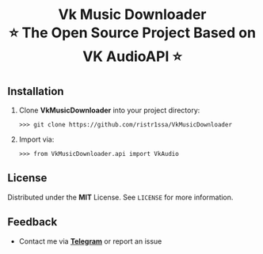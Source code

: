 <h1 align="center" style="border-bottom: none">
    <b>
        <a>Vk Music Downloader</a><br>
    </b>
    ⭐️  The Open Source Project Based on VK AudioAPI   ⭐️ <br>
</h1>


## Installation

1) Clone <b>VkMusicDownloader</b> into your project directory:

	`>>> git clone https://github.com/ristr1ssa/VkMusicDownloader`
2) Import via:

	`>>> from VkMusicDownloader.api import VkAudio`

## License

Distributed under the <b>MIT</b> License. See `LICENSE` for more information.

## Feedback

* Contact me via <a href="https://t.me/DmMeBaby_bot?start=GitHubVkMusic"><b>Telegram</b></a> or report an issue
